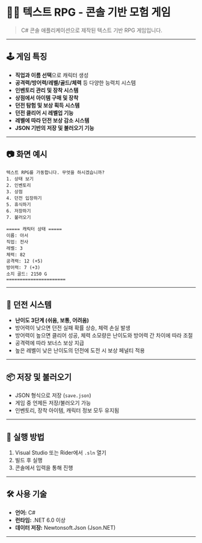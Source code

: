 
# 🧙‍♂️ 텍스트 RPG - 콘솔 기반 모험 게임

> C# 콘솔 애플리케이션으로 제작된 텍스트 기반 RPG 게임입니다.

---

## 🕹️ 게임 특징

- **직업과 이름 선택**으로 캐릭터 생성
- **공격력/방어력/레벨/골드/체력** 등 다양한 능력치 시스템
- **인벤토리 관리 및 장착 시스템**
- **상점에서 아이템 구매 및 장착**
- **던전 탐험 및 보상 획득 시스템**
- **던전 클리어 시 레벨업 기능**
- **레벨에 따라 던전 보상 감소 시스템**
- **JSON 기반의 저장 및 불러오기 기능**

---

## 📷 화면 예시

```
텍스트 RPG를 가동합니다. 무엇을 하시겠습니까?
1. 상태 보기
2. 인벤토리
3. 상점
4. 던전 입장하기
5. 휴식하기
6. 저장하기
7. 불러오기
```

```
===== 캐릭터 상태 =====
이름: 아서
직업: 전사
레벨: 3
체력: 82
공격력: 12 (+5)
방어력: 7 (+3)
소지 골드: 2150 G
======================
```

---

## 🏹 던전 시스템

- **난이도 3단계 (쉬움, 보통, 어려움)**  
- 방어력이 낮으면 던전 실패 확률 상승, 체력 손실 발생  
- 방어력이 높으면 클리어 성공, 체력 소모량은 난이도와 방어력 간 차이에 따라 조절  
- 공격력에 따라 보너스 보상 지급  
- 높은 레벨이 낮은 난이도의 던전에 도전 시 보상 페널티 적용

---

## 📦 저장 및 불러오기

- JSON 형식으로 저장 (`save.json`)  
- 게임 중 언제든 저장/불러오기 가능  
- 인벤토리, 장착 아이템, 캐릭터 정보 모두 유지됨

---

## 💾 실행 방법

1. Visual Studio 또는 Rider에서 `.sln` 열기  
2. 빌드 후 실행  
3. 콘솔에서 입력을 통해 진행

---

## 🛠 사용 기술

- **언어:** C#  
- **런타임:** .NET 6.0 이상  
- **데이터 저장:** Newtonsoft.Json (Json.NET)

---




